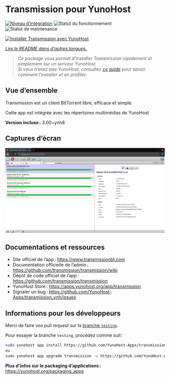 <!--
Nota bene : ce README est automatiquement généré par <https://github.com/YunoHost/apps/tree/master/tools/readme_generator>
Il NE doit PAS être modifié à la main.
-->

# Transmission pour YunoHost

[![Niveau d’intégration](https://apps.yunohost.org/badge/integration/transmission)](https://ci-apps.yunohost.org/ci/apps/transmission/)
![Statut du fonctionnement](https://apps.yunohost.org/badge/state/transmission)
![Statut de maintenance](https://apps.yunohost.org/badge/maintained/transmission)

[![Installer Transmission avec YunoHost](https://install-app.yunohost.org/install-with-yunohost.svg)](https://install-app.yunohost.org/?app=transmission)

*[Lire le README dans d'autres langues.](./ALL_README.md)*

> *Ce package vous permet d’installer Transmission rapidement et simplement sur un serveur YunoHost.*  
> *Si vous n’avez pas YunoHost, consultez [ce guide](https://yunohost.org/install) pour savoir comment l’installer et en profiter.*

## Vue d’ensemble

Transmission est un client BitTorrent libre, efficace et simple.

Cette app est intégrée avec les répertoires multimédias de YunoHost


**Version incluse :** 3.00~ynh8

## Captures d’écran

![Capture d’écran de Transmission](./doc/screenshots/transmission.jpg)

## Documentations et ressources

- Site officiel de l’app : <https://www.transmissionbt.com>
- Documentation officielle de l’admin : <https://github.com/transmission/transmission/wiki>
- Dépôt de code officiel de l’app : <https://github.com/transmission/transmission>
- YunoHost Store : <https://apps.yunohost.org/app/transmission>
- Signaler un bug : <https://github.com/YunoHost-Apps/transmission_ynh/issues>

## Informations pour les développeurs

Merci de faire vos pull request sur la [branche `testing`](https://github.com/YunoHost-Apps/transmission_ynh/tree/testing).

Pour essayer la branche `testing`, procédez comme suit :

```bash
sudo yunohost app install https://github.com/YunoHost-Apps/transmission_ynh/tree/testing --debug
ou
sudo yunohost app upgrade transmission -u https://github.com/YunoHost-Apps/transmission_ynh/tree/testing --debug
```

**Plus d’infos sur le packaging d’applications :** <https://yunohost.org/packaging_apps>
